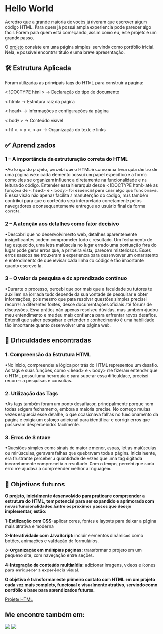 # Hello World ##

Acredito que a grande maioria de vocês já tiveram que escrever algum código HTML. Para quem já possuí ampla experiencia pode parecer algo fácil. Pórem para quem está começando, assim como eu, este projeto é um grande passo. 


O [projeto](https://leticiaferraz00.github.io/criacao-de-pagina-web/) consiste em uma página simples, servindo como portfólio inicial. Nela, é possível encontrar título e uma breve apresentação.


## 🛠️ Estrutura Aplicada ##

Foram utilizadas as principais tags do HTML para construir a página:

< !DOCTYPE html > → Declaração do tipo de documento

< html> → Estrutura raiz da página

< head> → Informações e configurações da página

< body > → Conteúdo visível

< h1 >, < p >, < a> → Organização do texto e links



## ✅ Aprendizados ##

### 1 – A importância da estruturação correta do HTML ###

•Ao longo do projeto, percebi que o HTML é como uma herarquia dentro de uma pagina web: cada elemento possui um papel específico e a forma como eles se organizam influencia diretamente na funcionalidade e na leitura do código. 
Entender essa hierarquia desde < !DOCTYPE html> até as funções de < head> e < body>  foi essencial para criar algo que funcionava. E essa visão não apenas facilita a manutenção do código, mas também contribui para que o conteúdo seja interpretado corretamente pelos navegadores e consequentemente entregue ao usuário final da forma correta.

### 2 – A atenção aos detalhes como fator decisivo ###

•Descobri que no desenvolvimento web, detalhes aparentemente insignificantes podem comprometer todo o resultado. Um fechamento de tag esquecido, uma letra maiúscula no lugar errado uma pontuação fora do lugar pode gerar erros que, a primeira vista, parecem misteriosos. Esses erros básicos me trouxeram a experiencia para desenvolver um olhar atento e entendimento de que revisar cada linha do código é tão importante quanto escreve-la.

### 3 – O valor da pesquisa e do aprendizado contínuo ###

•Durante o processo, percebi que por mais que a faculdade ou tutores te auxiliem na jornada tudo depende da sua vontade de pesquisar e obter informações, pois mesmo que para resolver questões simples precisei recorrer a diferentes fontes, desde documentações oficiais até fóruns de discussões. Essa prática não apenas resolveu dúvidas, mas também ajudou meu entendimento e me deu mais confiança para enfrentar novos desafios. Entendi que saber pesquisar e entender o conhecimento é uma habilidade tão importante quanto desenvolver uma página web.



## 🚧 Dificuldades encontradas ##

### 1. Compreensão da Estrutura HTML ###

•No início, compreender a lógica por trás do HTML representou um desafio. As tags e suas funções, como < head> e < body> me fizeram entender que o HTML possuí uma herarquia e para superar essa dificuldade, precisei recorrer a pesquisas e consultas.

### 2. Utilização das Tags ###

•As tags também foram um ponto desafiador, principalmente porque nem todas exigem fechamento, embora a maioria precise. No começo muitas vezes esquecia esse detalhe, o que ocasionava falhas no funcionamento da página e exigia um esforço adicional para identificar e corrigir erros que passavam despercebidos facilmente.

### 3. Erros de Sintaxe ###

•Questões simples como sinais de maior e menor, aspas, letras maiúsculas ou minúsculas, geravam falhas que quebravam toda a página. Inicialmente, era frustrante perceber a quantidade de vezes que uma tag digitada incorretamente comprometia o resultado. Com o tempo, percebi que cada erro me ajudava a compreender melhor a linguagem.


## 🎯 Objetivos futuros ##

**O projeto, inicialmente desenvolvido para praticar e compreender a estrutura do HTML, tem potencial para ser expandido e aprimorado com novas funcionalidades. Entre os próximos passos que desejo implementar, estão:**



**1-Estilização com CSS:** aplicar cores, fontes e layouts para deixar a página mais atrativa e moderna.

**2-Interatividade com JavaScript:** incluir elementos dinâmicos como botões, animações e validação de formulários.

**3-Organização em múltiplas páginas:** transformar o projeto em um pequeno site, com navegação entre seções.

**4-Integração de conteúdo multimídia:** adicionar imagens, vídeos e ícones para enriquecer a experiência visual.



**O objetivo é transformar este primeiro contato com HTML em um projeto cada vez mais completo, funcional e visualmente atrativo, servindo como portfólio e base para aprendizados futuros.**


[Projeto HTML](https://leticiaferraz00.github.io/criacao-de-pagina-web/)



## Me encontre também em: ##

<a href="https://www.linkedin.com/in/leticia-ferraz-66936737a/" ><img src="https://img.shields.io/badge/linkedin-%230077B5.svg?style=for-the-badge&logo=linkedin&logoColor=white" /></a>
  <a href="https://github.com/LeticiaFerraz00" ><img src="https://img.shields.io/badge/github-%23121011.svg?style=for-the-badge&logo=github&logoColor=white" /></a>
  
